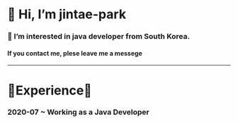 # 👋 Hi, I’m jintae-park
### 👀 I’m interested in java developer from South Korea.

#### If you contact me, plese leave me a messege
----------------------------------------------------------
# 🌟Experience🌟
### 2020-07 ~ Working as a Java Developer
<!---
pjt-tech/pjt-tech is a ✨ special ✨ repository because its `README.md` (this file) appears on your GitHub profile.
You can click the Preview link to take a look at your changes.
--->
